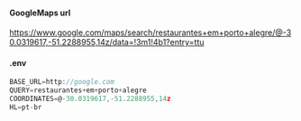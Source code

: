#### GoogleMaps url
https://www.google.com/maps/search/restaurantes+em+porto+alegre/@-30.0319617,-51.2288955,14z/data=!3m1!4b1?entry=ttu

#### .env
```javascript
BASE_URL=http://google.com
QUERY=restaurantes+em+porto+alegre
COORDINATES=@-30.0319617,-51.2288955,14z
HL=pt-br
```

